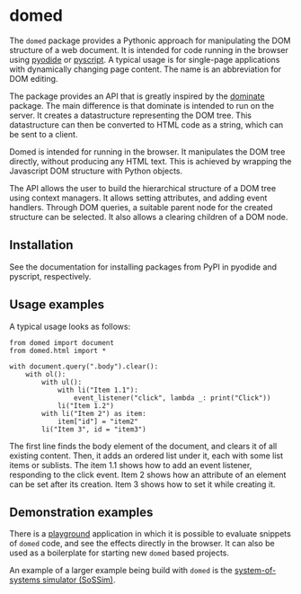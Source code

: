 # domed

The `domed` package provides a Pythonic approach for manipulating the DOM structure of a web document.
It is intended for code running in the browser using [pyodide](https://pyodide.org/en/stable/) or [pyscript](https://pyscript.net/).
A typical usage is for single-page applications with dynamically changing page content.
The name is an abbreviation for DOM editing.

The package provides an API that is greatly inspired by the [dominate](https://github.com/Knio/dominate) package.
The main difference is that dominate is intended to run on the server.
It creates a datastructure representing the DOM tree.
This datastructure can then be converted to HTML code as a string, which can be sent to a client.

Domed is intended for running in the browser.
It manipulates the DOM tree directly, without producing any HTML text.
This is achieved by wrapping the Javascript DOM structure with Python objects.

The API allows the user to build the hierarchical structure of a DOM tree using context managers.
It allows setting attributes, and adding event handlers.
Through DOM queries, a suitable parent node for the created structure can be selected.
It also allows a clearing children of a DOM node.

## Installation

See the documentation for installing packages from PyPI in pyodide and pyscript, respectively.

## Usage examples

A typical usage looks as follows:

```
from domed import document
from domed.html import *

with document.query(".body").clear():
    with ol():
        with ul():
            with li("Item 1.1"):
                event_listener("click", lambda _: print("Click"))
            li("Item 1.2")
        with li("Item 2") as item:
            item["id"] = "item2"
        li("Item 3", id = "item3")
```

The first line finds the body element of the document, and clears it of all existing content.
Then, it adds an ordered list under it, each with some list items or sublists.
The item 1.1 shows how to add an event listener, responding to the click event.
Item 2 shows how an attribute of an element can be set after its creation.
Item 3 shows how to set it while creating it.

## Demonstration examples

There is a [playground](https://jakobaxelsson.github.io/domed/examples/playground.html) application in which it is possible to evaluate
snippets of `domed` code, and see the effects directly in the browser.
It can also be used as a boilerplate for starting new `domed` based projects.

An example of a larger example being build with `domed` is the [system-of-systems simulator (SoSSim)](https://github.com/jakobaxelsson/sossim).

